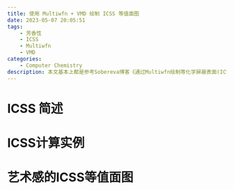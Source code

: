 ```yaml
---
title: 使用 Multiwfn + VMD 绘制 ICSS 等值面图
date: 2023-05-07 20:05:51
tags:
    - 芳香性
    - ICSS
    - Multiwfn
    - VMD
categories: 
	- Computer Chemistry
description: 本文基本上都是参考Sobereva博客《通过Multiwfn绘制等化学屏蔽表面(ICSS)研究芳香性》(http://sobereva.com/216)进行绘制的，是笔者用来练手的记录。
---
```


# ICSS 简述

# ICSS计算实例

## 

##
 
# 艺术感的ICSS等值面图